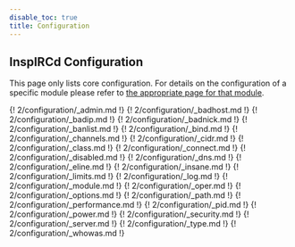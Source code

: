```yaml
---
disable_toc: true
title: Configuration
---
```


## InspIRCd Configuration

This page only lists core configuration. For details on the configuration of a specific module please refer to [the appropriate page for that module](/2/modules).

{! 2/configuration/_admin.md !}
{! 2/configuration/_badhost.md !}
{! 2/configuration/_badip.md !}
{! 2/configuration/_badnick.md !}
{! 2/configuration/_banlist.md !}
{! 2/configuration/_bind.md !}
{! 2/configuration/_channels.md !}
{! 2/configuration/_cidr.md !}
{! 2/configuration/_class.md !}
{! 2/configuration/_connect.md !}
{! 2/configuration/_disabled.md !}
{! 2/configuration/_dns.md !}
{! 2/configuration/_eline.md !}
{! 2/configuration/_insane.md !}
{! 2/configuration/_limits.md !}
{! 2/configuration/_log.md !}
{! 2/configuration/_module.md !}
{! 2/configuration/_oper.md !}
{! 2/configuration/_options.md !}
{! 2/configuration/_path.md !}
{! 2/configuration/_performance.md !}
{! 2/configuration/_pid.md !}
{! 2/configuration/_power.md !}
{! 2/configuration/_security.md !}
{! 2/configuration/_server.md !}
{! 2/configuration/_type.md !}
{! 2/configuration/_whowas.md !}
